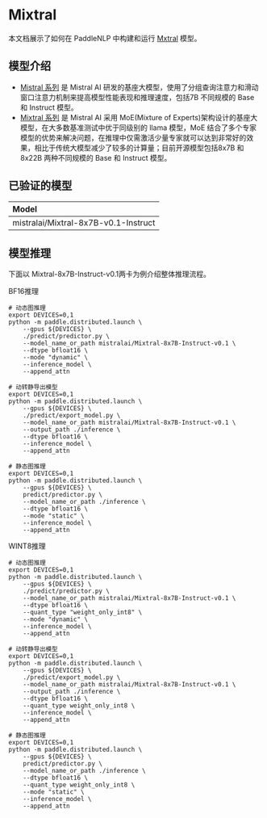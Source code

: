 # Mixtral

本文档展示了如何在 PaddleNLP 中构建和运行 [Mxtral](https://huggingface.co/mistralai/Mixtral-8x7B-Instruct-v0.1) 模型。

## 模型介绍


* [Mistral 系列](https://arxiv.org/abs/2310.06825) 是 Mistral AI 研发的基座大模型，使用了分组查询注意力和滑动窗口注意力机制来提高模型性能表现和推理速度，包括7B 不同规模的 Base 和 Instruct 模型。
* [Mixtral 系列](https://arxiv.org/abs/2401.04088) 是 Mistral AI 采用 MoE(Mixture of Experts)架构设计的基座大模型，在大多数基准测试中优于同级别的 llama 模型，MoE 结合了多个专家模型的优势来解决问题，在推理中仅需激活少量专家就可以达到非常好的效果，相比于传统大模型减少了较多的计算量；目前开源模型包括8x7B 和8x22B 两种不同规模的 Base 和 Instruct 模型。

## 已验证的模型

|Model|
|:-|
|mistralai/Mixtral-8x7B-v0.1-Instruct|


## 模型推理

下面以 Mixtral-8x7B-Instruct-v0.1两卡为例介绍整体推理流程。

BF16推理

```shell
# 动态图推理
export DEVICES=0,1
python -m paddle.distributed.launch \
    --gpus ${DEVICES} \
    ./predict/predictor.py \
    --model_name_or_path mistralai/Mixtral-8x7B-Instruct-v0.1 \
    --dtype bfloat16 \
    --mode "dynamic" \
    --inference_model \
    --append_attn

# 动转静导出模型
export DEVICES=0,1
python -m paddle.distributed.launch \
    --gpus ${DEVICES} \
    ./predict/export_model.py \
    --model_name_or_path mistralai/Mixtral-8x7B-Instruct-v0.1 \
    --output_path ./inference \
    --dtype bfloat16 \
    --inference_model \
    --append_attn

# 静态图推理
export DEVICES=0,1
python -m paddle.distributed.launch \
    --gpus ${DEVICES} \
    predict/predictor.py \
    --model_name_or_path ./inference \
    --dtype bfloat16 \
    --mode "static" \
    --inference_model \
    --append_attn

```

WINT8推理
```shell
# 动态图推理
export DEVICES=0,1
python -m paddle.distributed.launch \
    --gpus ${DEVICES} \
    ./predict/predictor.py \
    --model_name_or_path mistralai/Mixtral-8x7B-Instruct-v0.1 \
    --dtype bfloat16 \
    --quant_type "weight_only_int8" \
    --mode "dynamic" \
    --inference_model \
    --append_attn

# 动转静导出模型
export DEVICES=0,1
python -m paddle.distributed.launch \
    --gpus ${DEVICES} \
    ./predict/export_model.py \
    --model_name_or_path mistralai/Mixtral-8x7B-Instruct-v0.1 \
    --output_path ./inference \
    --dtype bfloat16 \
    --quant_type weight_only_int8 \
    --inference_model \
    --append_attn

# 静态图推理
export DEVICES=0,1
python -m paddle.distributed.launch \
    --gpus ${DEVICES} \
    predict/predictor.py \
    --model_name_or_path ./inference \
    --dtype bfloat16 \
    --quant_type weight_only_int8 \
    --mode "static" \
    --inference_model \
    --append_attn
```
